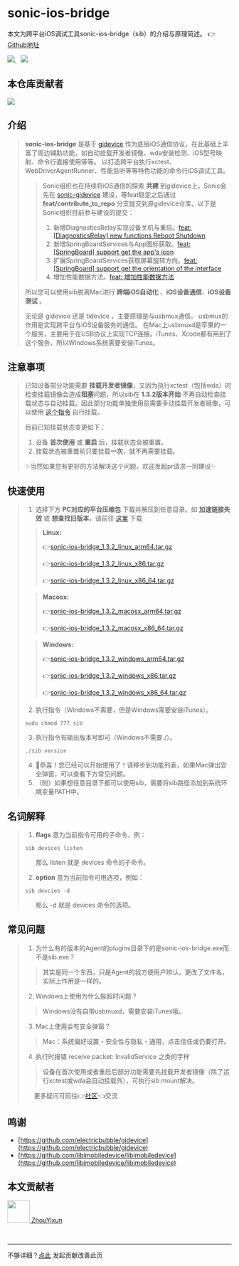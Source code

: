 # sonic-ios-bridge

本文为跨平台iOS调试工具sonic-ios-bridge（sib）的介绍与原理简述。 👉[Github地址](https://github.com/SonicCloudOrg/sonic-ios-bridge)

<a href="#">  
<img src="https://img.shields.io/github/stars/SonicCloudOrg/sonic-ios-bridge?style=social">
<img style="margin-left:10px" src="https://img.shields.io/github/forks/SonicCloudOrg/sonic-ios-bridge?style=social">
</a>

## 本仓库贡献者

<a href="https://github.com/SonicCloudOrg/sonic-ios-bridge/graphs/contributors">
  <img src="https://contrib.rocks/image?repo=SonicCloudOrg/sonic-ios-bridge" />
</a>

## 介绍

> **sonic-ios-bridge** 是基于 [gidevice](https://github.com/electricbubble/gidevice) 作为底层iOS通信协议，在此基础上丰富了周边辅助功能，如自动挂载开发者镜像、wda安装检测、iOS型号映射、命令行直接使用等等。
> 以打造跨平台执行xctest、WebDriverAgentRunner、性能监听等等特色功能的命令行iOS调试工具。
>
> > Sonic组织也在持续将iOS通信的探索 **共建** 到gidevice上，Sonic会先在 [sonic-gidevice](https://github.com/SonicCloudOrg/sonic-gidevice) 建设，等feat稳定之后通过  **feat/contribute_to_repo** 分支提交到原gidevice仓库，以下是Sonic组织目前参与建设的提交：
> >1. 新增DiagnosticsRelay实现设备关机与重启。[feat: [DiagnosticsRelay] new functions Reboot Shutdown](https://github.com/electricbubble/gidevice/commit/ad436febc507a655ddd5de4720e6b0843bf45b16)
> >2. 新增SpringBoardServices与App图标获取。[feat: [SpringBoard] support get the app's icon](https://github.com/electricbubble/gidevice/commit/a31cdff57d0fc234acf4a57d6f707a7b67a23f8d)
> >3. 扩展SpringBoardServices获取屏幕旋转方向。[feat: [SpringBoard] support get the orientation of the interface](https://github.com/electricbubble/gidevice/commit/e787834515aabaacdf9208953625dd48af8d8514)
> >4. 增加性能数据方法。[feat: 增加性能数据方法](https://github.com/electricbubble/gidevice/commit/8bef4cc76426c263212df7ea13dd7823914c4c1b)
>
> 所以您可以使用sib脱离Mac进行 **跨端iOS自动化** 、**iOS设备通信**、**iOS设备测试** 。
>
> 无论是 gidevice 还是 tidevice ，主要原理是与usbmux通信。
> usbmux的作用是实现跨平台与iOS设备服务的通信。
> 在Mac上usbmuxd是苹果的一个服务，主要用于在USB协议上实现TCP连接。iTunes、Xcode都有用到了这个服务，所以Windows系统需要安装iTunes。

## 注意事项

> 已知设备部分功能需要 **挂载开发者镜像**，又因为执行xctest（包括wda）时检查挂载镜像会造成**阻塞**问题，所以sib在 **1.3.2版本开始** 不再自动检查挂载状态与自动挂载。因此部分功能单独使用前需要手动挂载开发者镜像，可以使用 <a href="https://sonic-cloud.gitee.io/#/SIB?tag=sib-mount" target="_blank">这个指令</a> 自行挂载。
>
> 目前已知挂载状态变更如下：
> 1. 设备 **首次使用** 或 **重启** 后，挂载状态会被重置。
> 2. 挂载状态被重置前只要挂载**一次**，就不再需要挂载。
>
> ✨当然如果您有更好的方法解决这个问题，欢迎发起pr请求一同建设✨

## 快速使用

> 1. 选择下方 **PC对应的平台压缩包** 下载并解压到任意目录。如 **加速链接失效** 或 **想查找旧版本**，请前往 <a href="https://github.com/SonicCloudOrg/sonic-ios-bridge/releases" target="_blank">这里</a> 下载
>
> > **Linux:**
> >
>  > 👉<a href="https://gh.flyinbug.top/gh/https://github.com/SonicCloudOrg/sonic-ios-bridge/releases/download/v1.3.2/sonic-ios-bridge_1.3.2_linux_arm64.tar.gz" target="_blank">sonic-ios-bridge_1.3.2_linux_arm64.tar.gz</a>
>  >
>  > 👉<a href="https://gh.flyinbug.top/gh/https://github.com/SonicCloudOrg/sonic-ios-bridge/releases/download/v1.3.2/sonic-ios-bridge_1.3.2_linux_x86.tar.gz" target="_blank">sonic-ios-bridge_1.3.2_linux_x86.tar.gz</a>
>  >
>  > 👉<a href="https://gh.flyinbug.top/gh/https://github.com/SonicCloudOrg/sonic-ios-bridge/releases/download/v1.3.2/sonic-ios-bridge_1.3.2_linux_x86_64.tar.gz" target="_blank">sonic-ios-bridge_1.3.2_linux_x86_64.tar.gz</a>
>
>  > **Macosx:**
>  >
>  > 👉<a href="https://gh.flyinbug.top/gh/https://github.com/SonicCloudOrg/sonic-ios-bridge/releases/download/v1.3.2/sonic-ios-bridge_1.3.2_macosx_arm64.tar.gz" target="_blank">sonic-ios-bridge_1.3.2_macosx_arm64.tar.gz</a>
>  >
>  > 👉<a href="https://gh.flyinbug.top/gh/https://github.com/SonicCloudOrg/sonic-ios-bridge/releases/download/v1.3.2/sonic-ios-bridge_1.3.2_macosx_x86_64.tar.gz" target="_blank">sonic-ios-bridge_1.3.2_macosx_x86_64.tar.gz</a>
>
>  > **Windows:**
>  >
>  > 👉<a href="https://gh.flyinbug.top/gh/https://github.com/SonicCloudOrg/sonic-ios-bridge/releases/download/v1.3.2/sonic-ios-bridge_1.3.2_windows_arm64.tar.gz" target="_blank">sonic-ios-bridge_1.3.2_windows_arm64.tar.gz</a>
>  >
>  > 👉<a href="https://gh.flyinbug.top/gh/https://github.com/SonicCloudOrg/sonic-ios-bridge/releases/download/v1.3.2/sonic-ios-bridge_1.3.2_windows_x86.tar.gz" target="_blank">sonic-ios-bridge_1.3.2_windows_x86.tar.gz</a>
> >
>  > 👉<a href="https://gh.flyinbug.top/gh/https://github.com/SonicCloudOrg/sonic-ios-bridge/releases/download/v1.3.2/sonic-ios-bridge_1.3.2_windows_x86_64.tar.gz" target="_blank">sonic-ios-bridge_1.3.2_windows_x86_64.tar.gz</a>
>
> 2. 执行指令（Windows不需要，但是Windows需要安装iTunes）。
> ```
> sudo chmod 777 sib
> ```
> 3. 执行指令有输出版本号即可（Windows不需要./）。
> ```
> ./sib version
> ```
> 4. 🎉恭喜！您已经可以开始使用了！请移步到功能列表，如果Mac弹出安全弹窗，可以查看下方常见问题。
> 5. （附）如果想任意目录下都可以使用sib，需要将sib路径添加到系统环境变量PATH中。

## 名词解释

> 1. **flags** 意为当前指令可用的子命令，例：
> ```
> sib devices listen
> ```
> &nbsp;&nbsp;&nbsp;&nbsp;&nbsp;&nbsp;那么 listen 就是 devices 命令的子命令。
>
> 2. **option** 意为当前指令可用选项，例如：
> ```
> sib devcies -d
> ```
> &nbsp;&nbsp;&nbsp;&nbsp;&nbsp;&nbsp;那么 -d 就是 devices 命令的选项。

## 常见问题

> 1. 为什么有的版本的Agent的plugins目录下的是sonic-ios-bridge.exe而不是sib.exe？
>
> > 其实是同一个东西，只是Agent的我方便用户辨认，更改了文件名，实际上作用是一样的。
>
> 2. Windows上使用为什么报超时问题？
>
> > Windows没有自带usbmuxd，需要安装iTunes哦。
>
> 3. Mac上使用会有安全弹窗？
>
> > Mac：系统偏好设置 - 安全性与隐私 - 通用，点击信任或仍要打开。
>
> 4. 执行时报错 receive packet: InvalidService 之类的字样
>
> > 设备在首次使用或者重启后部分功能需要先挂载开发者镜像（除了运行xctest或wda会自动挂载外），可执行sib mount解决。
>
> &nbsp;&nbsp;&nbsp;&nbsp;&nbsp;更多疑问可前往👉[社区](https://sonic-cloud.wiki)👈交流

## 鸣谢

- [https://github.com/electricbubble/gidevice](https://github.com/electricbubble/gidevice)
- [https://github.com/libimobiledevice/libimobiledevice](https://github.com/libimobiledevice/libimobiledevice)

## 本文贡献者

<div class="cont">
<a href="https://gitee.com/ZhouYixun" target="_blank">
<img src="https://portrait.gitee.com/uploads/avatars/user/2698/8096045_ZhouYixun_1645499109.png!avatar100" width="50"/>
<span>ZhouYixun</span>
</a>
</div>


&nbsp; &nbsp;
***
不够详细？[点此](https://github.com/SonicCloudOrg/sonic-offical-website/edit/main/src/markdown/sib/re-sib.md) 发起贡献改善此页

